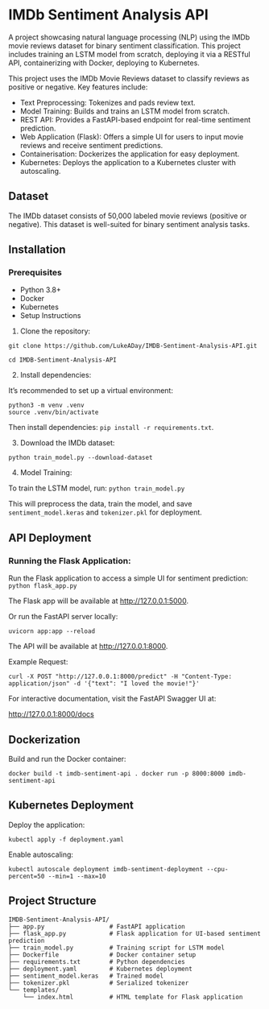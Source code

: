# IMDb Sentiment Analysis API

A project showcasing natural language processing (NLP) using the IMDb movie reviews dataset for binary sentiment classification. This project includes training an LSTM model from scratch, deploying it via a RESTful API, containerizing with Docker, deploying to Kubernetes.

This project uses the IMDb Movie Reviews dataset to classify reviews as positive or negative. Key features include:

* Text Preprocessing: Tokenizes and pads review text.
* Model Training: Builds and trains an LSTM model from scratch.
* REST API: Provides a FastAPI-based endpoint for real-time sentiment prediction.
* Web Application (Flask): Offers a simple UI for users to input movie reviews and receive sentiment predictions.
* Containerisation: Dockerizes the application for easy deployment.
* Kubernetes: Deploys the application to a Kubernetes cluster with autoscaling.


## Dataset
The IMDb dataset consists of 50,000 labeled movie reviews (positive or negative). This dataset is well-suited for binary sentiment analysis tasks.

## Installation
### Prerequisites

* Python 3.8+
* Docker
* Kubernetes
* Setup Instructions

1. Clone the repository:
```
git clone https://github.com/LukeADay/IMDB-Sentiment-Analysis-API.git

cd IMDB-Sentiment-Analysis-API
```

2. Install dependencies:

It’s recommended to set up a virtual environment:

```
python3 -m venv .venv
source .venv/bin/activate
```

Then install dependencies: `pip install -r requirements.txt`.



3. Download the IMDb dataset:

`python train_model.py --download-dataset`

4. Model Training:

To train the LSTM model, run: `python train_model.py`

This will preprocess the data, train the model, and save `sentiment_model.keras` and `tokenizer.pkl` for deployment.

## API Deployment

### Running the Flask Application:

Run the Flask application to access a simple UI for sentiment prediction:
`python flask_app.py`

The Flask app will be available at http://127.0.0.1:5000.


Or run the FastAPI server locally:

`uvicorn app:app --reload`

The API will be available at http://127.0.0.1:8000.

Example Request:

`curl -X POST "http://127.0.0.1:8000/predict" -H "Content-Type: application/json" -d '{"text": "I loved the movie!"}'`

For interactive documentation, visit the FastAPI Swagger UI at:

http://127.0.0.1:8000/docs

## Dockerization
Build and run the Docker container:

`
docker build -t imdb-sentiment-api .
docker run -p 8000:8000 imdb-sentiment-api
`

## Kubernetes Deployment

Deploy the application:

`kubectl apply -f deployment.yaml`

Enable autoscaling:

`kubectl autoscale deployment imdb-sentiment-deployment --cpu-percent=50 --min=1 --max=10`

## Project Structure


```
IMDB-Sentiment-Analysis-API/
├── app.py                  # FastAPI application
├── flask_app.py            # Flask application for UI-based sentiment prediction
├── train_model.py          # Training script for LSTM model
├── Dockerfile              # Docker container setup
├── requirements.txt        # Python dependencies
├── deployment.yaml         # Kubernetes deployment 
├── sentiment_model.keras   # Trained model
├── tokenizer.pkl           # Serialized tokenizer
└── templates/
    └── index.html          # HTML template for Flask application
```